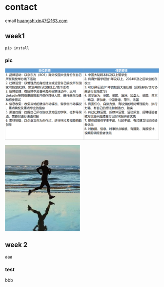 # contact
email huangshixin47@163.com
## week1
```
pip install
```
### pic
![](1.png)

![Screenshot](img/2.png)

## week 2
aaa
### test
bbb
	
